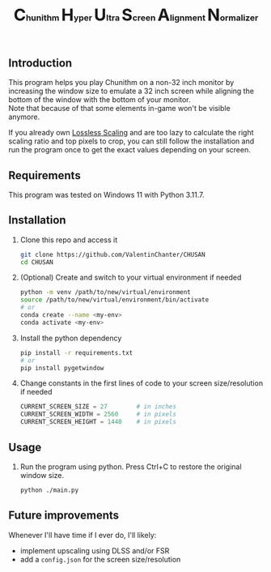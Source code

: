 <p align="center">
    <h3 align="center">
        <span style="font-size: 2em; font-weight: bold;">C</span>hunithm 
        <span style="font-size: 2em; font-weight: bold;">H</span>yper 
        <span style="font-size: 2em; font-weight: bold;">U</span>ltra 
        <span style="font-size: 2em; font-weight: bold;">S</span>creen 
        <span style="font-size: 2em; font-weight: bold;">A</span>lignment 
        <span style="font-size: 2em; font-weight: bold;">N</span>ormalizer
    </h3>
</p>


<br/>

## Introduction

This program helps you play Chunithm on a non-32 inch monitor by increasing the window size to emulate a 32 inch screen while aligning the bottom of the window with the bottom of your monitor. \
Note that because of that some elements in-game won't be visible anymore.

If you already own [Lossless Scaling](https://store.steampowered.com/app/993090/Lossless_Scaling/) and are too lazy to calculate the right scaling ratio and top pixels to crop, you can still follow the installation and run the program once to get the exact values depending on your screen.

## Requirements

This program was tested on Windows 11 with Python 3.11.7.

## Installation

1. Clone this repo and access it

	```bash
	git clone https://github.com/ValentinChanter/CHUSAN
	cd CHUSAN
	```

2. (Optional) Create and switch to your virtual environment if needed

	```bash
	python -m venv /path/to/new/virtual/environment
	source /path/to/new/virtual/environment/bin/activate
	# or
	conda create --name <my-env>
	conda activate <my-env>
	```

3. Install the python dependency

	```bash
	pip install -r requirements.txt
    # or
    pip install pygetwindow
	```

4. Change constants in the first lines of code to your screen size/resolution if needed

    ```py
    CURRENT_SCREEN_SIZE = 27        # in inches
    CURRENT_SCREEN_WIDTH = 2560     # in pixels
    CURRENT_SCREEN_HEIGHT = 1440    # in pixels
    ```

## Usage

1. Run the program using python. Press Ctrl+C to restore the original window size.

	```bash
	python ./main.py
	```

## Future improvements

Whenever I'll have time if I ever do, I'll likely:
- implement upscaling using DLSS and/or FSR
- add a `config.json` for the screen size/resolution